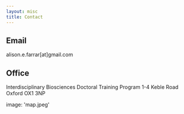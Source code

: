 ```yaml
---
layout: misc
title: Contact
---
```


## Email
alison.e.farrar[at]gmail.com
## Office
Interdisciplinary Biosciences Doctoral Training Program
1-4 Keble Road
Oxford
OX1 3NP

image: 'map.jpeg'
